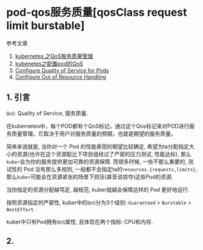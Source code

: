 # pod-qos服务质量[qosClass request limit burstable]

参考文章

1. [kubernetes 之QoS服务质量管理](https://www.cnblogs.com/tylerzhou/p/11043280.html)
2. [kubenetes之配置pod的QoS](https://www.cnblogs.com/tylerzhou/p/11043282.html)
3. [Configure Quality of Service for Pods](https://kubernetes.io/docs/tasks/configure-pod-container/quality-service-pod/)
4. [Configure Out of Resource Handling](https://kubernetes.io/docs/tasks/administer-cluster/out-of-resource/)

## 1. 引言

`QoS`: Quality of Service, 服务质量.

在kubernetes中，每个POD都有个QoS标记，通过这个Qos标记来对POD进行服务质量管理。它取决于用户对服务质量的预期，也就是期望的服务质量。

简单来说就是, 当你对一个 Pod 的性能表现的期望比较确定, 希望为ta分配指定大小的资源(也许在这个资源配比下项目组经过了严密的压力测试, 性能达标), 那么`kuber`会为你的服务提供更加可靠的资源保障. 而很多时候, 一些不那么重要的, 测试性的 Pod 没有那么多规则, 一般都不会指定ta的`resources.{requests,limits}`, 那么`kuber`可能会在资源紧张的场景下挤压(甚至说掠夺)这些Pod的资源.

当你指定的资源分配越笃定, 越规范, kuber就越会保障这样的 Pod 更好地运行.

按照资源指定的严密性, kuber中的`QoS`分为3个级别: `Guaranteed` > `Burstable` > `BestEffort`.

kuber中只有Pod拥有`QoS`属性, 且体现在两个指标: CPU和内存.

## 2.
